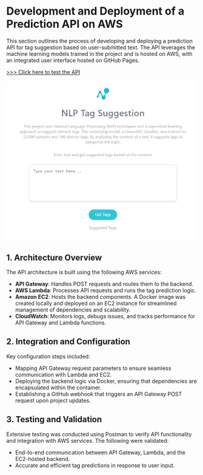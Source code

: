 # Development and Deployment of a Prediction API on AWS

This section outlines the process of developing and deploying a prediction API for tag suggestion based on user-submitted text. The API leverages the machine learning models trained in the project and is hosted on AWS, with an integrated user interface hosted on GitHub Pages.

[>>> Click here to test the API](https://misszeferino.github.io/NLP-Multilabel-Classification/)

![Dashboard Overview](./images/api-test.gif)

## 1. Architecture Overview

The API architecture is built using the following AWS services:
- **API Gateway**: Handles POST requests and routes them to the backend.
- **AWS Lambda**: Processes API requests and runs the tag prediction logic.
- **Amazon EC2**: Hosts the backend components. A Docker image was created locally and deployed on an EC2 instance for streamlined management of dependencies and scalability.
- **CloudWatch**: Monitors logs, debugs issues, and tracks performance for API Gateway and Lambda functions.

## 2. Integration and Configuration

Key configuration steps included:
- Mapping API Gateway request parameters to ensure seamless communication with Lambda and EC2.
- Deploying the backend logic via Docker, ensuring that dependencies are encapsulated within the container.
- Establishing a GitHub webhook that triggers an API Gateway POST request upon project updates.

## 3. Testing and Validation

Extensive testing was conducted using Postman to verify API functionality and integration with AWS services. The following were validated:
- End-to-end communication between API Gateway, Lambda, and the EC2-hosted backend.
- Accurate and efficient tag predictions in response to user input.
